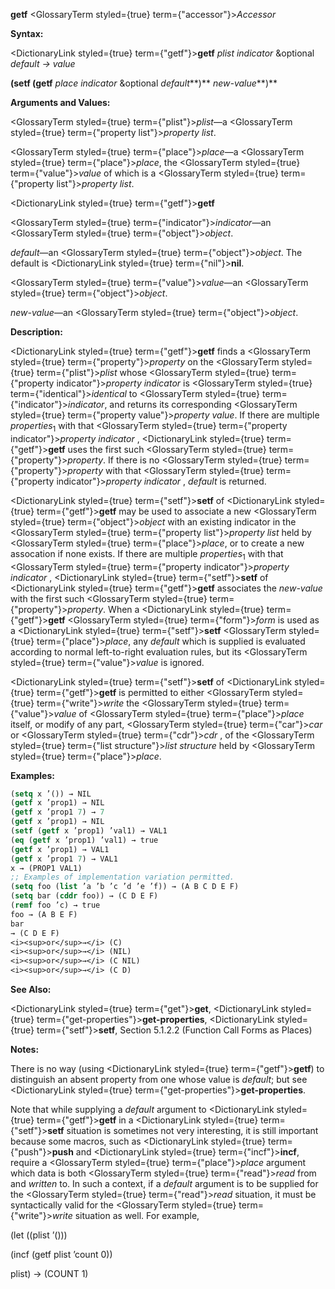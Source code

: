 **getf** <GlossaryTerm styled={true} term={"accessor"}><i>Accessor</i></GlossaryTerm> 



**Syntax:** 



<DictionaryLink styled={true} term={"getf"}><b>getf</b></DictionaryLink> *plist indicator* &amp;optional *default → value* 



<!-- **(setf (getf** *place indicator* &amp;optional *default<DictionaryLink styled={true} term={"t"}><b>*)</b></DictionaryLink> *new-value***)**  -->
**(setf (getf** *place indicator* &amp;optional *default***)** *new-value***)** 



**Arguments and Values:** 



<GlossaryTerm styled={true} term={"plist"}><i>plist</i></GlossaryTerm>—a <GlossaryTerm styled={true} term={"property list"}><i>property list</i></GlossaryTerm>. 



<GlossaryTerm styled={true} term={"place"}><i>place</i></GlossaryTerm>—a <GlossaryTerm styled={true} term={"place"}><i>place</i></GlossaryTerm>, the <GlossaryTerm styled={true} term={"value"}><i>value</i></GlossaryTerm> of which is a <GlossaryTerm styled={true} term={"property list"}><i>property list</i></GlossaryTerm>. 







 



 



<DictionaryLink styled={true} term={"getf"}><b>getf</b></DictionaryLink> 



<GlossaryTerm styled={true} term={"indicator"}><i>indicator</i></GlossaryTerm>—an <GlossaryTerm styled={true} term={"object"}><i>object</i></GlossaryTerm>. 



*default*—an <GlossaryTerm styled={true} term={"object"}><i>object</i></GlossaryTerm>. The default is <DictionaryLink styled={true} term={"nil"}><b>nil</b></DictionaryLink>. 



<GlossaryTerm styled={true} term={"value"}><i>value</i></GlossaryTerm>—an <GlossaryTerm styled={true} term={"object"}><i>object</i></GlossaryTerm>. 



*new-value*—an <GlossaryTerm styled={true} term={"object"}><i>object</i></GlossaryTerm>. 



**Description:** 



<DictionaryLink styled={true} term={"getf"}><b>getf</b></DictionaryLink> finds a <GlossaryTerm styled={true} term={"property"}><i>property</i></GlossaryTerm> on the <GlossaryTerm styled={true} term={"plist"}><i>plist</i></GlossaryTerm> whose <GlossaryTerm styled={true} term={"property indicator"}><i>property indicator</i></GlossaryTerm> is <GlossaryTerm styled={true} term={"identical"}><i>identical</i></GlossaryTerm> to <GlossaryTerm styled={true} term={"indicator"}><i>indicator</i></GlossaryTerm>, and returns its corresponding <GlossaryTerm styled={true} term={"property value"}><i>property value</i></GlossaryTerm>. If there are multiple *properties*<sub>1</sub> with that <GlossaryTerm styled={true} term={"property indicator"}><i>property indicator</i></GlossaryTerm> , <DictionaryLink styled={true} term={"getf"}><b>getf</b></DictionaryLink> uses the first such <GlossaryTerm styled={true} term={"property"}><i>property</i></GlossaryTerm>. If there is no <GlossaryTerm styled={true} term={"property"}><i>property</i></GlossaryTerm> with that <GlossaryTerm styled={true} term={"property indicator"}><i>property indicator</i></GlossaryTerm> , *default* is returned. 



<DictionaryLink styled={true} term={"setf"}><b>setf</b></DictionaryLink> of <DictionaryLink styled={true} term={"getf"}><b>getf</b></DictionaryLink> may be used to associate a new <GlossaryTerm styled={true} term={"object"}><i>object</i></GlossaryTerm> with an existing indicator in the <GlossaryTerm styled={true} term={"property list"}><i>property list</i></GlossaryTerm> held by <GlossaryTerm styled={true} term={"place"}><i>place</i></GlossaryTerm>, or to create a new assocation if none exists. If there are multiple *properties*<sub>1</sub> with that <GlossaryTerm styled={true} term={"property indicator"}><i>property indicator</i></GlossaryTerm> , <DictionaryLink styled={true} term={"setf"}><b>setf</b></DictionaryLink> of <DictionaryLink styled={true} term={"getf"}><b>getf</b></DictionaryLink> associates the *new-value* with the first such <GlossaryTerm styled={true} term={"property"}><i>property</i></GlossaryTerm>. When a <DictionaryLink styled={true} term={"getf"}><b>getf</b></DictionaryLink> <GlossaryTerm styled={true} term={"form"}><i>form</i></GlossaryTerm> is used as a <DictionaryLink styled={true} term={"setf"}><b>setf</b></DictionaryLink> <GlossaryTerm styled={true} term={"place"}><i>place</i></GlossaryTerm>, any *default* which is supplied is evaluated according to normal left-to-right evaluation rules, but its <GlossaryTerm styled={true} term={"value"}><i>value</i></GlossaryTerm> is ignored. 



<DictionaryLink styled={true} term={"setf"}><b>setf</b></DictionaryLink> of <DictionaryLink styled={true} term={"getf"}><b>getf</b></DictionaryLink> is permitted to either <GlossaryTerm styled={true} term={"write"}><i>write</i></GlossaryTerm> the <GlossaryTerm styled={true} term={"value"}><i>value</i></GlossaryTerm> of <GlossaryTerm styled={true} term={"place"}><i>place</i></GlossaryTerm> itself, or modify of any part, <GlossaryTerm styled={true} term={"car"}><i>car</i></GlossaryTerm> or <GlossaryTerm styled={true} term={"cdr"}><i>cdr</i></GlossaryTerm> , of the <GlossaryTerm styled={true} term={"list structure"}><i>list structure</i></GlossaryTerm> held by <GlossaryTerm styled={true} term={"place"}><i>place</i></GlossaryTerm>. 



**Examples:**
```lisp
(setq x ’()) → NIL 
(getf x ’prop1) → NIL 
(getf x ’prop1 7) → 7 
(getf x ’prop1) → NIL 
(setf (getf x ’prop1) ’val1) → VAL1 
(eq (getf x ’prop1) ’val1) → true 
(getf x ’prop1) → VAL1 
(getf x ’prop1 7) → VAL1 
x → (PROP1 VAL1) 
;; Examples of implementation variation permitted. 
(setq foo (list ’a ’b ’c ’d ’e ’f)) → (A B C D E F) 
(setq bar (cddr foo)) → (C D E F) 
(remf foo ’c) → true 
foo → (A B E F) 
bar 
→ (C D E F) 
<i><sup>or</sup>→</i> (C) 
<i><sup>or</sup>→</i> (NIL) 
<i><sup>or</sup>→</i> (C NIL) 
<i><sup>or</sup>→</i> (C D) 


```
**See Also:** 



<DictionaryLink styled={true} term={"get"}><b>get</b></DictionaryLink>, <DictionaryLink styled={true} term={"get-properties"}><b>get-properties</b></DictionaryLink>, <DictionaryLink styled={true} term={"setf"}><b>setf</b></DictionaryLink>, Section 5.1.2.2 (Function Call Forms as Places) 



**Notes:** 



There is no way (using <DictionaryLink styled={true} term={"getf"}><b>getf</b></DictionaryLink>) to distinguish an absent property from one whose value is *default*; but see <DictionaryLink styled={true} term={"get-properties"}><b>get-properties</b></DictionaryLink>. 



Note that while supplying a *default* argument to <DictionaryLink styled={true} term={"getf"}><b>getf</b></DictionaryLink> in a <DictionaryLink styled={true} term={"setf"}><b>setf</b></DictionaryLink> situation is sometimes not very interesting, it is still important because some macros, such as <DictionaryLink styled={true} term={"push"}><b>push</b></DictionaryLink> and <DictionaryLink styled={true} term={"incf"}><b>incf</b></DictionaryLink>, require a <GlossaryTerm styled={true} term={"place"}><i>place</i></GlossaryTerm> argument which data is both <GlossaryTerm styled={true} term={"read"}><i>read</i></GlossaryTerm> from and *written* to. In such a context, if a *default* argument is to be supplied for the <GlossaryTerm styled={true} term={"read"}><i>read</i></GlossaryTerm> situation, it must be syntactically valid for the <GlossaryTerm styled={true} term={"write"}><i>write</i></GlossaryTerm> situation as well. For example, 



(let ((plist ’())) 



(incf (getf plist ’count 0)) 



plist) → (COUNT 1) 



